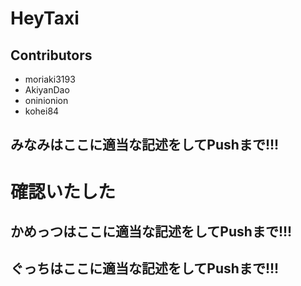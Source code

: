 # HeyTaxi

## Contributors
* moriaki3193
* AkiyanDao
* oninionion
* kohei84

## みなみはここに適当な記述をしてPushまで!!!
# 確認いたした


## かめっつはここに適当な記述をしてPushまで!!!



## ぐっちはここに適当な記述をしてPushまで!!!
